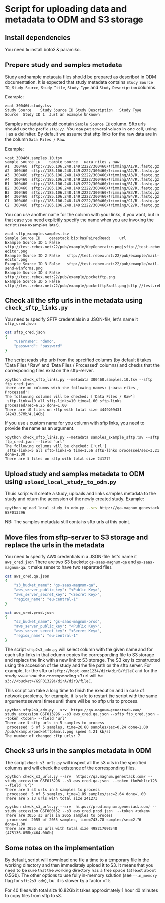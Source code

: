 # Script for uploading data and metadata to ODM and S3 storage

## Install dependencies

You need to install boto3 & paramiko.

## Prepare study and samples metadata

Study and sample metadata files should be prepared as described in ODM documentation.
It is expected that study metadata contains `Study Source ID`, `Study Source`, `Study Title`,
`Study Type` and `Study Description` columns.

Example:
```
>cat 300460.study.tsv
Study Source	Study Source ID	Study Description	Study Type
Source	Study ID 1	Just an example	Unknown
```
Samples metadata should contain `Sample Source ID` column.
Sftp urls should use the prefix `sftp://`. You can put several values in one cell,
using `|` as a delimiter. By default we assume that sftp links for the raw data are in the column `Data Files / Raw`.

Example:
```
>cat 300460.samples.10.tsv
Sample Source ID	Sample Source	Data Files / Raw
A1	300460	sftp://185.106.248.149:2222/300460/trimming/A1/R1.fastq.gz
A2	300460	sftp://185.106.248.149:2222/300460/trimming/A2/R1.fastq.gz
A3	300460	sftp://185.106.248.149:2222/300460/trimming/A3/R1.fastq.gz
A4	300460	sftp://185.106.248.149:2222/300460/trimming/A4/R1.fastq.gz
B1	300460	sftp://185.106.248.149:2222/300460/trimming/B1/R1.fastq.gz
B2	300460	sftp://185.106.248.149:2222/300460/trimming/B2/R1.fastq.gz
B3	300460	sftp://185.106.248.149:2222/300460/trimming/B3/R1.fastq.gz
B4	300460	sftp://185.106.248.149:2222/300460/trimming/B4/R1.fastq.gz
C1	300460	sftp://185.106.248.149:2222/300460/trimming/C1/R1.fastq.gz
C2	300460	sftp://185.106.248.149:2222/300460/trimming/C2/R1.fastq.gz
```

You can use another name for the column with your links, if you want, but in that case you need explicitly specify the name
when you are invoking the script (see examples later).

```
>cat sftp_example.samples.tsv
Sample Source ID	genestack.bio:hasPairedReads	url
Example Source ID 1	False	sftp://test.rebex.net:22/pub/example/KeyGenerator.png|sftp://test.rebex.net:22/pub/example/mail-editor.png
Example Source ID 2	False	sftp://test.rebex.net:22/pub/example/mail-editor.png
Example Source ID 3	False	sftp://test.rebex.net:22/pub/example/mail-send-winforms.png
Example Source ID 4	False	sftp://test.rebex.net:22/pub/example/pocketftp.png
Example Source ID 5	False	sftp://test.rebex.net:22/pub/example/pocketftpSmall.png|sftp://test.rebex.net:22/pub/example/pocketftp.png
```

## Check all the sftp urls in the metadata using `check_sftp_links.py`

You need to specify SFTP credentials in a JSON-file, let's name it `sftp_cred.json`

```bash
cat sftp_cred.json
{
	"username": "demo",
	"password": "password"
}
```

The script reads sftp urls from the specified columns (by default it takes 'Data Files / Raw' and 'Data Files / Processed' columns) and
checks that the corresponding files exist on the sftp-server.

```
>python check_sftp_links.py --metadata 300460.samples.10.tsv --sftp ftp_cred.json
There are no columns with the following names: ['Data Files / Processed']
The following columns will be checked: ['Data Files / Raw']
 sftp-links=10 all sftp-links=10 time=1.60 sftp-links processed/sec=6.25 done=1.00
There are 10 files on sftp with total size 4449709431 (4243.57Mb/4.14Gb)
```

If you use a custom name for you column with sftp links, you need to provide the name as an argument.
```
>python check_sftp_links.py --metadata samples_example_sftp.tsv --sftp ftp_cred.json --field 'url'
The following columns will be checked: ['url']
 sftp-links=5 all sftp-links=5 time=1.56 sftp-links processed/sec=3.21 done=1.00
There are 5 files on sftp with total size 241273
```

## Upload study and samples metadata to ODM using `upload_local_study_to_odm.py`

Thuis script will create a study, uploads and links samples metadata to the study and return the accession
of the newly created study.
Example:
```bash
>python upload_local_study_to_odm.py --srv https://qa.magnum.genestack.com/ --study study_example_sftp.tsv --samples samples_example_sftp.tsv --token <token>
GSF013296
```
NB: The samples metadata still contains sftp urls at this point.

## Move files from sftp-server to S3 storage and replace the urls in the metadata

You need to specify AWS credentials in a JSON-file, let's name it `aws_cred.json`
There are two S3 buckets: `gs-saas-magnum-qa` and `gs-saas-magnum-qa`. It make sense to have
two separated files.

```bash
cat aws_cred.qa.json
{
	"s3_bucket_name": "gs-saas-magnum-qa",
	"aws_server_public_key": "<Public Key>",
	"aws_server_secret_key": "<Secret Key>",
	"region_name": "eu-central-1"
}
```

```bash
cat aws_cred.prod.json
{
	"s3_bucket_name": "gs-saas-magnum-prod",
	"aws_server_public_key": "<Public Key>",
	"aws_server_secret_key": "<Secret Key>",
	"region_name": "eu-central-1"
}
```

The script `sftp2s3_odm.py` will select column with the given name and for each sftp-links in that column copies the corresponding file
to S3 storage and replace the link with a new link to S3 storage.
The S3 key is constructed using the accession of the study and the file path on the sftp server.
For example, for the sftp url `sftp://host.com:1234/dirA/dirB/fileC` and for the study `GSF013296`
the corresponding s3 url will be `s3://<bucket>/GSF013296/dirA/dirB/fileC`.

This script can take a long time to finish the execution and in case of network problems, for example,
it is safe to restart the script with the same arguments several times until there will be no sftp urls to process.

```
>python sftp2s3_odm.py --srv  https://qa.magnum.genestack.com/ --study_accession GSF013296 --s3 aws_cred.qa.json --sftp ftp_cred.json --token <token> --field 'url'
There are 5 sftp urls in 5 samples to process
 processed: 5 of 5 samples, time=20.60 samples/sec=0.24 done=1.00 /pub/example/pocketftpSmall.png speed 4.21 kb/sb
The number of changed sftp urls: 7
```
## Check s3 urls in the samples metadata in ODM
The script `check_s3_urls.py` will inspect all the s3 urls in the specified columns and will check the existence of the corresponding files.
```
>python check_s3_urls.py --srv  https://qa.magnum.genestack.com/ --study_accession GSF013296 --s3 aws_cred.qa.json  --token tknPublic123 --field 'url'
There are 5 s3 urls in 5 samples to process
 processed: 5 of 5 samples, time=1.89 samples/sec=2.64 done=1.00
There are 5 s3 urls with total size 241273
```

```
>python check_s3_urls.py --srv  https://prod.magnum.genestack.com/ --study_accession GSF000652 --s3 aws_cred.prod.json  --token <token>
There are 2055 s3 urls in 2055 samples to process
 processed: 2055 of 2055 samples, time=743.78 samples/sec=2.76 done=1.00
There are 2055 s3 urls with total size 498217096548 (475136.85Mb/464.00Gb)
```

## Some notes on the implementation
By default, script will download one file a time to a temporary file in the working directory and then immediately upload it to S3.
It means that you need to be sure that the working directory has a free space (at least about 0.5Gb).
The other options to use fully in-memory solution (see `--in_memory` flag for `sftp2s3_odm`), but it is slower by a factor of 5.

For 40 files with total size 16.82Gb it takes approximately 1 hour 40 minutes to copy files from sftp to s3.
